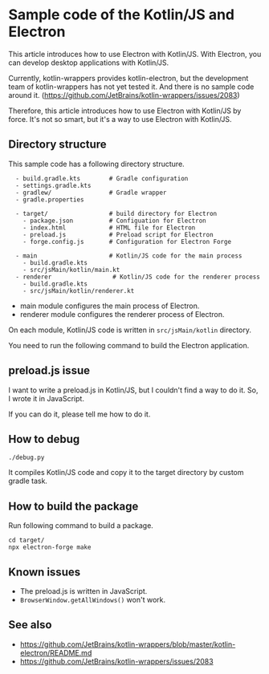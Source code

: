 # Sample code of the Kotlin/JS and Electron

This article introduces how to use Electron with Kotlin/JS.
With Electron, you can develop desktop applications with Kotlin/JS.

Currently, kotlin-wrappers provides kotlin-electron, but the development team of kotlin-wrappers has not yet tested it.
And there is no sample code around it.
(https://github.com/JetBrains/kotlin-wrappers/issues/2083)

Therefore, this article introduces how to use Electron with Kotlin/JS by force.
It's not so smart, but it's a way to use Electron with Kotlin/JS.

## Directory structure

This sample code has a following directory structure.

```
  - build.gradle.kts        # Gradle configuration
  - settings.gradle.kts
  - gradlew/                # Gradle wrapper
  - gradle.properties

  - target/                 # build directory for Electron
    - package.json          # Configuation for Electron
    - index.html            # HTML file for Electron
    - preload.js            # Preload script for Electron
    - forge.config.js       # Configuration for Electron Forge

  - main                    # Kotlin/JS code for the main process  
    - build.gradle.kts
    - src/jsMain/kotlin/main.kt
  - renderer                 # Kotlin/JS code for the renderer process  
    - build.gradle.kts
    - src/jsMain/kotlin/renderer.kt
```

- main module configures the main process of Electron.
- renderer module configures the renderer process of Electron.

On each module, Kotlin/JS code is written in `src/jsMain/kotlin` directory.

You need to run the following command to build the Electron application.

## preload.js issue

I want to write a preload.js in Kotlin/JS, but I couldn't find a way to do it.
So, I wrote it in JavaScript.

If you can do it, please tell me how to do it.

## How to debug

```shell
./debug.py
```

It compiles Kotlin/JS code and copy it to the target directory by custom gradle task.

## How to build the package

Run following command to build a package.

```shell
cd target/
npx electron-forge make
```

## Known issues

- The preload.js is written in JavaScript.
- `BrowserWindow.getAllWindows()` won't work.

## See also

- https://github.com/JetBrains/kotlin-wrappers/blob/master/kotlin-electron/README.md
- https://github.com/JetBrains/kotlin-wrappers/issues/2083
